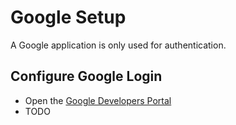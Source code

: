 # Google Setup

A Google application is only used for authentication. 

## Configure Google Login

-   Open the [Google Developers Portal]()
-   TODO